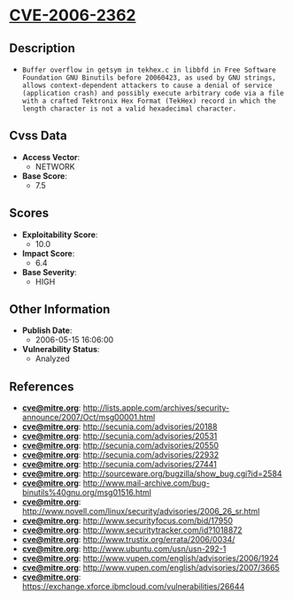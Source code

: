 
# [CVE-2006-2362](https://cve.mitre.org/cgi-bin/cvename.cgi?name=CVE-2006-2362)

## Description

- `Buffer overflow in getsym in tekhex.c in libbfd in Free Software Foundation GNU Binutils before 20060423, as used by GNU strings, allows context-dependent attackers to cause a denial of service (application crash) and possibly execute arbitrary code via a file with a crafted Tektronix Hex Format (TekHex) record in which the length character is not a valid hexadecimal character.`

## Cvss Data

- **Access Vector**:
  - NETWORK
- **Base Score**:
  - 7.5

## Scores

- **Exploitability Score**:
  - 10.0
- **Impact Score**:
  - 6.4
- **Base Severity**:
  - HIGH

## Other Information

- **Publish Date**:
  - 2006-05-15 16:06:00
- **Vulnerability Status**:
  - Analyzed

## References

- **cve@mitre.org**: http://lists.apple.com/archives/security-announce/2007/Oct/msg00001.html
- **cve@mitre.org**: http://secunia.com/advisories/20188
- **cve@mitre.org**: http://secunia.com/advisories/20531
- **cve@mitre.org**: http://secunia.com/advisories/20550
- **cve@mitre.org**: http://secunia.com/advisories/22932
- **cve@mitre.org**: http://secunia.com/advisories/27441
- **cve@mitre.org**: http://sourceware.org/bugzilla/show_bug.cgi?id=2584
- **cve@mitre.org**: http://www.mail-archive.com/bug-binutils%40gnu.org/msg01516.html
- **cve@mitre.org**: http://www.novell.com/linux/security/advisories/2006_26_sr.html
- **cve@mitre.org**: http://www.securityfocus.com/bid/17950
- **cve@mitre.org**: http://www.securitytracker.com/id?1018872
- **cve@mitre.org**: http://www.trustix.org/errata/2006/0034/
- **cve@mitre.org**: http://www.ubuntu.com/usn/usn-292-1
- **cve@mitre.org**: http://www.vupen.com/english/advisories/2006/1924
- **cve@mitre.org**: http://www.vupen.com/english/advisories/2007/3665
- **cve@mitre.org**: https://exchange.xforce.ibmcloud.com/vulnerabilities/26644

